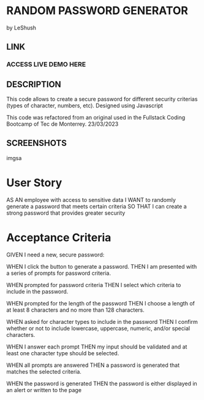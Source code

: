 # RANDOM PASSWORD GENERATOR
by LeShush

## LINK
### ACCESS LIVE DEMO HERE

## DESCRIPTION
This code allows to create a secure password for different security criterias (types of character, numbers, etc). 
Designed using Javascript

This code was refactored from an original used in the Fullstack Coding Bootcamp of Tec de Monterrey.
23/03/2023

## SCREENSHOTS
imgsa                                                                                     

# User Story
AS AN employee with access to sensitive data
I WANT to randomly generate a password that meets certain criteria
SO THAT I can create a strong password that provides greater security

# Acceptance Criteria

GIVEN I need a new, secure password:


WHEN I click the button to generate a password.
THEN I am presented with a series of prompts for password criteria.

WHEN prompted for password criteria
THEN I select which criteria to include in the password.

WHEN prompted for the length of the password
THEN I choose a length of at least 8 characters and no more than 128 characters.

WHEN asked for character types to include in the password
THEN I confirm whether or not to include lowercase, uppercase, numeric, and/or special characters.

WHEN I answer each prompt
THEN my input should be validated and at least one character type should be selected.

WHEN all prompts are answered
THEN a password is generated that matches the selected criteria.

WHEN the password is generated
THEN the password is either displayed in an alert or written to the page